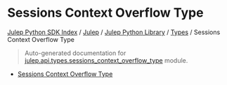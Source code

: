 # Sessions Context Overflow Type

[Julep Python SDK Index](../../../README.md#julep-python-sdk-index) / [Julep](../../index.md#julep) / [Julep Python Library](../index.md#julep-python-library) / [Types](./index.md#types) / Sessions Context Overflow Type

> Auto-generated documentation for [julep.api.types.sessions_context_overflow_type](../../../../../../../julep/api/types/sessions_context_overflow_type.py) module.
- [Sessions Context Overflow Type](#sessions-context-overflow-type)
